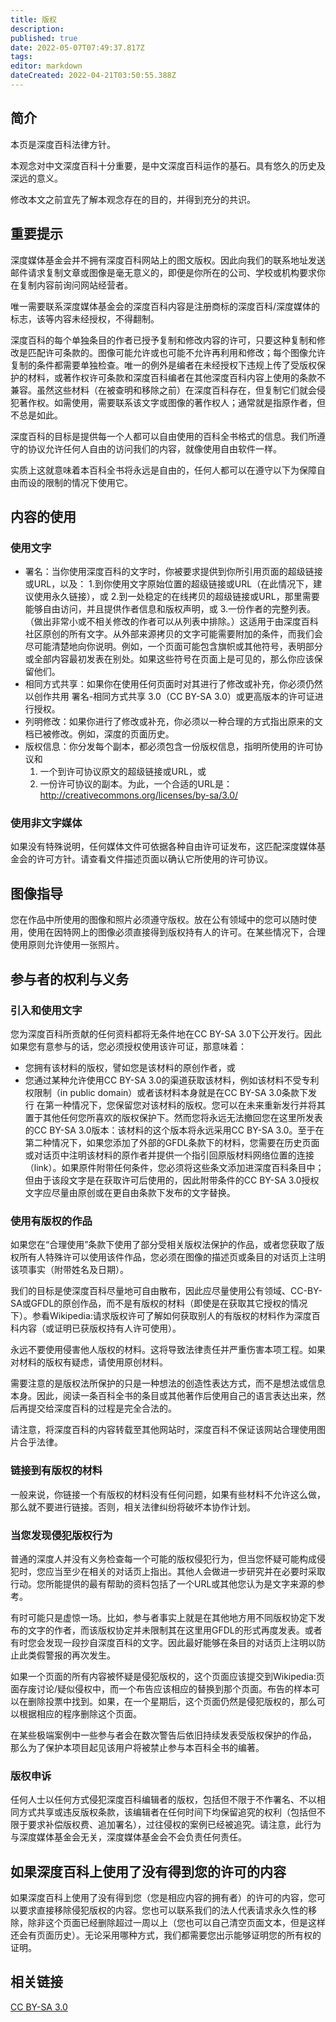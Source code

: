 ```yaml
---
title: 版权
description: 
published: true
date: 2022-05-07T07:49:37.817Z
tags: 
editor: markdown
dateCreated: 2022-04-21T03:50:55.388Z
---
```


## 简介
本页是深度百科法律方针。

本观念对中文深度百科十分重要，是中文深度百科运作的基石。具有悠久的历史及深远的意义。

修改本文之前宜先了解本观念存在的目的，并得到充分的共识。

## 重要提示
深度媒体基金会并不拥有深度百科网站上的图文版权。因此向我们的联系地址发送邮件请求复制文章或图像是毫无意义的，即便是你所在的公司、学校或机构要求你在复制内容前询问网站经营者。

唯一需要联系深度媒体基金会的深度百科内容是注册商标的深度百科/深度媒体的标志，该等内容未经授权，不得翻制。

深度百科的每个单独条目的作者已授予复制和修改内容的许可，只要这种复制和修改是匹配许可条款的。图像可能允许或也可能不允许再利用和修改；每个图像允许复制的条件都需要单独检查。唯一的例外是编者在未经授权下违规上传了受版权保护的材料，或著作权许可条款和深度百科编者在其他深度百科内容上使用的条款不兼容。虽然这些材料（在被查明和移除之前）在深度百科存在，但复制它们就会侵犯著作权。如需使用，需要联系该文字或图像的著作权人；通常就是指原作者，但不总是如此。

深度百科的目标是提供每一个人都可以自由使用的百科全书格式的信息。我们所遵守的协议允许任何人自由的访问我们的内容，就像使用自由软件一样。

实质上这就意味着本百科全书将永远是自由的，任何人都可以在遵守以下为保障自由而设的限制的情况下使用它。

## 内容的使用
### 使用文字

- 署名：当你使用深度百科的文字时，你被要求提供到你所引用页面的超级链接或URL，以及：
  1.到你使用文字原始位置的超级链接或URL（在此情况下，建议使用永久链接），或
  2.到一处稳定的在线拷贝的超级链接或URL，那里需要能够自由访问，并且提供作者信息和版权声明，或
  3.一份作者的完整列表。（做出非常小或不相关修改的作者可以从列表中排除。）这适用于由深度百科社区原创的所有文字。从外部来源拷贝的文字可能需要附加的条件，而我们会尽可能清楚地向你说明。例如，一个页面可能包含旗帜或其他符号，表明部分或全部内容最初发表在别处。如果这些符号在页面上是可见的，那么你应该保留他们。
- 相同方式共享：如果你在使用任何页面时对其进行了修改或补充，你必须仍然以创作共用 署名-相同方式共享 3.0（CC BY-SA 3.0）或更高版本的许可证进行授权。
- 列明修改：如果你进行了修改或补充，你必须以一种合理的方式指出原来的文档已被修改。例如，深度的页面历史。
- 版权信息：你分发每个副本，都必须包含一份版权信息，指明所使用的许可协议和
  1. 一个到许可协议原文的超级链接或URL，或
  2. 一份许可协议的副本。为此，一个合适的URL是：<http://creativecommons.org/licenses/by-sa/3.0/>

### 使用非文字媒体
如果没有特殊说明，任何媒体文件可依据各种自由许可证发布，这匹配深度媒体基金会的许可方针。请查看文件描述页面以确认它所使用的许可协议。

## 图像指导
您在作品中所使用的图像和照片必须遵守版权。放在公有领域中的您可以随时使用，使用在因特网上的图像必须直接得到版权持有人的许可。在某些情况下，合理使用原则允许使用一张照片。

## 参与者的权利与义务
### 引入和使用文字

您为深度百科所贡献的任何资料都将无条件地在CC BY-SA 3.0下公开发行。因此如果您有意参与的话，您必须授权使用该许可证，那意味着：

- 您拥有该材料的版权，譬如您是该材料的原创作者，或
- 您通过某种允许使用CC BY-SA 3.0的渠道获取该材料，例如该材料不受专利权限制（in public domain）或者该材料本身就是在CC BY-SA 3.0条款下发行
在第一种情况下，您保留您对该材料的版权。您可以在未来重新发行并将其置于其他任何您所喜欢的版权保护下。然而您将永远无法撤回您在这里所发表的CC BY-SA 3.0版本：该材料的这个版本将永远采用CC BY-SA 3.0。至于在第二种情况下，如果您添加了外部的GFDL条款下的材料，您需要在历史页面或对话页中注明该材料的原作者并提供一个指引回原版材料网络位置的连接（link）。如果原件附带任何条件，您必须将这些条文添加进深度百科条目中；但由于该段文字是在获取许可后使用的，因此附带条件的CC BY-SA 3.0授权文字应尽量由原创或在更自由条款下发布的文字替换。

### 使用有版权的作品

如果您在“合理使用”条款下使用了部分受相关版权法保护的作品，或者您获取了版权所有人特殊许可以使用该件作品，您必须在图像的描述页或条目的对话页上注明该项事实（附带姓名及日期）。

我们的目标是使深度百科尽量地可自由散布，因此应尽量使用公有领域、CC-BY-SA或GFDL的原创作品，而不是有版权的材料（即使是在获取其它授权的情况下）。参看Wikipedia:请求版权许可了解如何获取别人的有版权的材料作为深度百科内容（或证明已获版权持有人许可使用）。

永远不要使用侵害他人版权的材料。这将导致法律责任并严重伤害本项工程。如果对材料的版权有疑虑，请使用原创材料。

需要注意的是版权法所保护的只是一种想法的创造性表达方式，而不是想法或信息本身。因此，阅读一条百科全书的条目或其他著作后使用自己的语言表达出来，然后再提交给深度百科的过程是完全合法的。

请注意，将深度百科的内容转载至其他网站时，深度百科不保证该网站合理使用图片合乎法律。

### 链接到有版权的材料
一般来说，你链接一个有版权的材料没有任何问题，如果有些材料不允许这么做，那么就不要进行链接。否则，相关法律纠纷将破坏本协作计划。
### 当您发现侵犯版权行为
普通的深度人并没有义务检查每一个可能的版权侵犯行为，但当您怀疑可能构成侵犯时，您应当至少在相关的对话页上指出。其他人会做进一步研究并在必要时采取行动。您所能提供的最有帮助的资料包括了一个URL或其他您认为是文字来源的参考。

有时可能只是虚惊一场。比如，参与者事实上就是在其他地方用不同版权协定下发布的文字的作者，而该版权协定并未限制其在这里用GFDL的形式再度发表。或者有时您会发现一段抄自深度百科的文字。因此最好能够在条目的对话页上注明以防止此类假警报的再次发生。

如果一个页面的所有内容被怀疑是侵犯版权的，这个页面应该提交到Wikipedia:页面存废讨论/疑似侵权中，而一个布告应该相应的替换到那个页面。布告的样本可以在删除投票中找到。如果，在一个星期后，这个页面仍然是侵犯版权的，那么可以根据相应的程序删除这个页面。

在某些极端案例中一些参与者会在数次警告后依旧持续发表受版权保护的作品， 那么为了保护本项目起见该用户将被禁止参与本百科全书的编著。

### 版权申诉
任何人士以任何方式侵犯深度百科编辑者的版权，包括但不限于不作署名、不以相同方式共享或违反版权条款，该编辑者在任何时间下均保留追究的权利（包括但不限于要求补偿版权费、追加署名），过往侵权的案例已经被追究。请注意，此行为与深度媒体基金会无关，深度媒体基金会不会负责任何责任。

## 如果深度百科上使用了没有得到您的许可的内容
如果深度百科上使用了没有得到您（您是相应内容的拥有者）的许可的内容，您可以要求直接移除侵犯版权的内容。您也可以联系我们的法人代表请求永久性的移除，除非这个页面已经删除超过一周以上（您也可以自己清空页面文本，但是这样还会有页面历史）。无论采用哪种方式，我们都需要您出示能够证明您的所有权的证明。

## 相关链接
[CC BY-SA 3.0](http://baike.baidu.com/item/CC-BY-SA-3.0%E5%8D%8F%E8%AE%AE%E6%96%87%E6%9C%AC?fr=aladdin)
